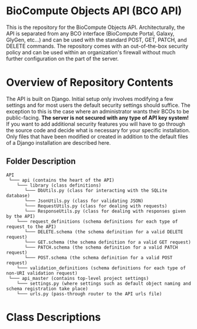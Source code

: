 
# BioCompute Objects API (BCO API)

This is the repository for the BioCompute Objects API.  Architecturally, the API is separated from any BCO interface (BioCompute Portal, Galaxy, GlyGen, etc...) and can be used with the standard POST, GET, PATCH, and DELETE commands.  The repository comes with an out-of-the-box security policy and can be used within an organization's firewall without much further configuration on the part of the server.

# Overview of Repository Contents

The API is built on Django.  Initial setup only involves modifying a few settings and for most users the default security settings should suffice.  The exception to this is the case where an administrator wants their BCOs to be public-facing.  **The server is not secured with any type of API key system!**  If you want to add additional security features you will have to go through the source code and decide what is necessary for your specific installation.  Only files that have been modified or created in addition to the default files of a Django installation are described here.

## Folder Description

```
API
 └─── api (contains the heart of the API)
    └─── library (class definitions)
       └─── DbUtils.py (class for interacting with the SQLite database)
       └─── JsonUtils.py (class for validating JSON)
       └─── RequestUtils.py (class for dealing with requests)
       └─── ResponseUtils.py (class for dealing with responses given by the API)
    └─── request_definitions (schema definitions for each type of request to the API)
       └─── DELETE.schema (the schema definition for a valid DELETE request)
       └─── GET.schema (the schema definition for a valid GET request)
       └─── PATCH.schema (the schema definition for a valid PATCH request)
       └─── POST.schema (the schema definition for a valid POST request)
    └─── validation_definitions (schema definitions for each type of non-URI validation request)
 └─── api_master (contains top-level project settings)
    └─── settings.py (where settings such as default object naming and schema registration take place)
    └─── urls.py (pass-through router to the API urls file)
```

# Class Descriptions

